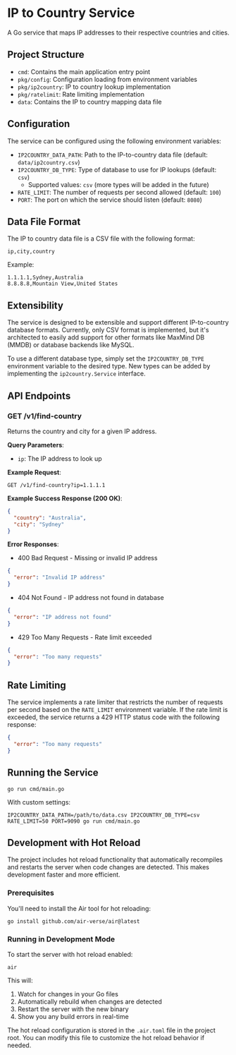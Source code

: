 # IP to Country Service

A Go service that maps IP addresses to their respective countries and cities.

## Project Structure

- `cmd`: Contains the main application entry point
- `pkg/config`: Configuration loading from environment variables
- `pkg/ip2country`: IP to country lookup implementation
- `pkg/ratelimit`: Rate limiting implementation
- `data`: Contains the IP to country mapping data file

## Configuration

The service can be configured using the following environment variables:

- `IP2COUNTRY_DATA_PATH`: Path to the IP-to-country data file (default: `data/ip2country.csv`)
- `IP2COUNTRY_DB_TYPE`: Type of database to use for IP lookups (default: `csv`)
  - Supported values: `csv` (more types will be added in the future)
- `RATE_LIMIT`: The number of requests per second allowed (default: `100`)
- `PORT`: The port on which the service should listen (default: `8080`)

## Data File Format

The IP to country data file is a CSV file with the following format:

```
ip,city,country
```

Example:

```
1.1.1.1,Sydney,Australia
8.8.8.8,Mountain View,United States
```

## Extensibility

The service is designed to be extensible and support different IP-to-country database formats. Currently, only CSV format is implemented, but it's architected to easily add support for other formats like MaxMind DB (MMDB) or database backends like MySQL.

To use a different database type, simply set the `IP2COUNTRY_DB_TYPE` environment variable to the desired type. New types can be added by implementing the `ip2country.Service` interface.

## API Endpoints

### GET /v1/find-country

Returns the country and city for a given IP address.

**Query Parameters**:

- `ip`: The IP address to look up

**Example Request**:

```
GET /v1/find-country?ip=1.1.1.1
```

**Example Success Response (200 OK)**:

```json
{
  "country": "Australia",
  "city": "Sydney"
}
```

**Error Responses**:

- 400 Bad Request - Missing or invalid IP address

```json
{
  "error": "Invalid IP address"
}
```

- 404 Not Found - IP address not found in database

```json
{
  "error": "IP address not found"
}
```

- 429 Too Many Requests - Rate limit exceeded

```json
{
  "error": "Too many requests"
}
```

## Rate Limiting

The service implements a rate limiter that restricts the number of requests per second based on the `RATE_LIMIT` environment variable. If the rate limit is exceeded, the service returns a 429 HTTP status code with the following response:

```json
{
  "error": "Too many requests"
}
```

## Running the Service

```
go run cmd/main.go
```

With custom settings:

```
IP2COUNTRY_DATA_PATH=/path/to/data.csv IP2COUNTRY_DB_TYPE=csv RATE_LIMIT=50 PORT=9090 go run cmd/main.go
```

## Development with Hot Reload

The project includes hot reload functionality that automatically recompiles and restarts the server when code changes are detected. This makes development faster and more efficient.

### Prerequisites

You'll need to install the Air tool for hot reloading:

```
go install github.com/air-verse/air@latest
```

### Running in Development Mode

To start the server with hot reload enabled:

```
air
```

This will:

1. Watch for changes in your Go files
2. Automatically rebuild when changes are detected
3. Restart the server with the new binary
4. Show you any build errors in real-time

The hot reload configuration is stored in the `.air.toml` file in the project root. You can modify this file to customize the hot reload behavior if needed.
